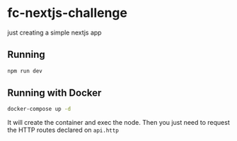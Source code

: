 # fc-nextjs-challenge
just creating a simple nextjs app

## Running

```sh
npm run dev
```

## Running with Docker

```sh
docker-compose up -d
```

It will create the container and exec the node.
Then you just need to request the HTTP routes declared on `api.http`
